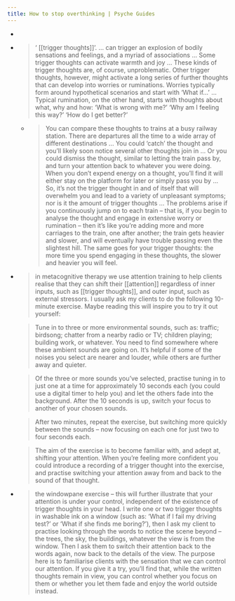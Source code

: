 ```yaml
---
title: How to stop overthinking | Psyche Guides
---
```


-
-
  > ‘ [[trigger thoughts]]’. ... can trigger an explosion of bodily sensations and feelings, and a myriad of associations ... Some trigger thoughts can activate warmth and joy ... These kinds of trigger thoughts are, of course, unproblematic. Other trigger thoughts, however, might activate a long series of further thoughts that can develop into worries or ruminations. Worries typically form around hypothetical scenarios and start with ‘What if…’ ... Typical rumination, on the other hand, starts with thoughts about what, why and how: ‘What is wrong with me?’ ‘Why am I feeling this way?’ ‘How do I get better?’
	-
	  > You can compare these thoughts to trains at a busy railway station. There are departures all the time to a wide array of different destinations ... You could ‘catch’ the thought and you’ll likely soon notice several other thoughts join in ... Or you could dismiss the thought, similar to letting the train pass by, and turn your attention back to whatever you were doing. When you don’t expend energy on a thought, you’ll find it will either stay on the platform for later or simply pass you by  ... So, it’s not the trigger thought in and of itself that will overwhelm you and lead to a variety of unpleasant symptoms; nor is it the amount of trigger thoughts ... The problems arise if you continuously jump on to each train – that is, if you begin to analyse the thought and engage in extensive worry or rumination – then it’s like you’re adding more and more carriages to the train, one after another; the train gets heavier and slower, and will eventually have trouble passing even the slightest hill. The same goes for your trigger thoughts: the more time you spend engaging in these thoughts, the slower and heavier you will feel.
-
  > in metacognitive therapy we use attention training to help clients realise that they can shift their [[attention]] regardless of inner inputs, such as [[trigger thoughts]], and outer input, such as external stressors. I usually ask my clients to do the following 10-minute exercise. Maybe reading this will inspire you to try it out yourself: 
  
  > Tune in to three or more environmental sounds, such as: traffic; birdsong; chatter from a nearby radio or TV; children playing; building work, or whatever. You need to find somewhere where these ambient sounds are going on. It’s helpful if some of the noises you select are nearer and louder, while others are further away and quieter. 
  
  > Of the three or more sounds you’ve selected, practise tuning in to just one at a time for approximately 10 seconds each (you could use a digital timer to help you) and let the others fade into the background. After the 10 seconds is up, switch your focus to another of your chosen sounds. 
  
  > After two minutes, repeat the exercise, but switching more quickly between the sounds – now focusing on each one for just two to four seconds each. 
  
  > The aim of the exercise is to become familiar with, and adept at, shifting your attention. When you’re feeling more confident you could introduce a recording of a trigger thought into the exercise, and practise switching your attention away from and back to the sound of that thought.
-
  > the windowpane exercise – this will further illustrate that your attention is under your control, independent of the existence of trigger thoughts in your head. I write one or two trigger thoughts in washable ink on a window (such as: ‘What if I fail my driving test?’ or ‘What if she finds me boring?’), then I ask my client to practise looking through the words to notice the scene beyond – the trees, the sky, the buildings, whatever the view is from the window. Then I ask them to switch their attention back to the words again, now back to the details of the view. The purpose here is to familiarise clients with the sensation that we can control our attention. If you give it a try, you’ll find that, while the written thoughts remain in view, you can control whether you focus on them or whether you let them fade and enjoy the world outside instead.